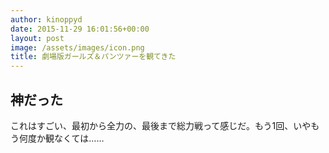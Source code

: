 ```yaml
---
author: kinoppyd
date: 2015-11-29 16:01:56+00:00
layout: post
image: /assets/images/icon.png
title: 劇場版ガールズ＆パンツァーを観てきた
---
```






## 神だった


これはすごい、最初から全力の、最後まで総力戦って感じだ。もう1回、いやもう何度か観なくては……
